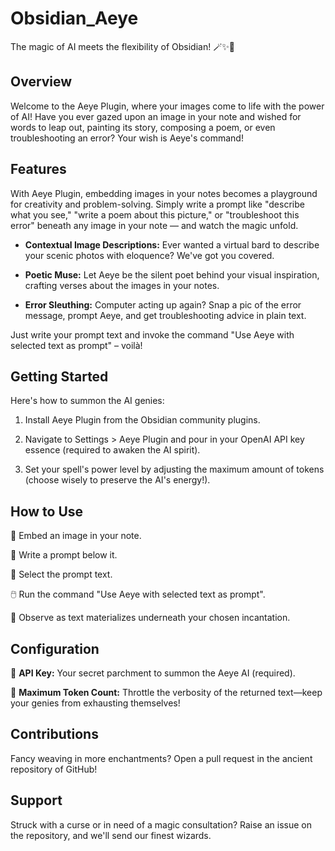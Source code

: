 # Obsidian_Aeye


The magic of AI meets the flexibility of Obsidian! 🪄✨📓


## Overview


Welcome to the Aeye Plugin, where your images come to life with the power of AI! Have you ever gazed upon an image in your note and wished for words to leap out, painting its story, composing a poem, or even troubleshooting an error? Your wish is Aeye's command!


## Features


With Aeye Plugin, embedding images in your notes becomes a playground for creativity and problem-solving. Simply write a prompt like "describe what you see," "write a poem about this picture," or "troubleshoot this error" beneath any image in your note — and watch the magic unfold.


- **Contextual Image Descriptions:** Ever wanted a virtual bard to describe your scenic photos with eloquence? We've got you covered.

- **Poetic Muse:** Let Aeye be the silent poet behind your visual inspiration, crafting verses about the images in your notes.

- **Error Sleuthing:** Computer acting up again? Snap a pic of the error message, prompt Aeye, and get troubleshooting advice in plain text.


Just write your prompt text and invoke the command "Use Aeye with selected text as prompt" – voilà!


## Getting Started


Here's how to summon the AI genies:


1. Install Aeye Plugin from the Obsidian community plugins.

2. Navigate to Settings > Aeye Plugin and pour in your OpenAI API key essence (required to awaken the AI spirit).

3. Set your spell's power level by adjusting the maximum amount of tokens (choose wisely to preserve the AI's energy!).


## How to Use


👀 Embed an image in your note.

📝 Write a prompt below it.

🔮 Select the prompt text.

🖱️ Run the command "Use Aeye with selected text as prompt".

💬 Observe as text materializes underneath your chosen incantation.


## Configuration


🔑 **API Key:** Your secret parchment to summon the Aeye AI (required).

📏 **Maximum Token Count:** Throttle the verbosity of the returned text—keep your genies from exhausting themselves!


## Contributions


Fancy weaving in more enchantments? Open a pull request in the ancient repository of GitHub!


## Support


Struck with a curse or in need of a magic consultation? Raise an issue on the repository, and we'll send our finest wizards.
